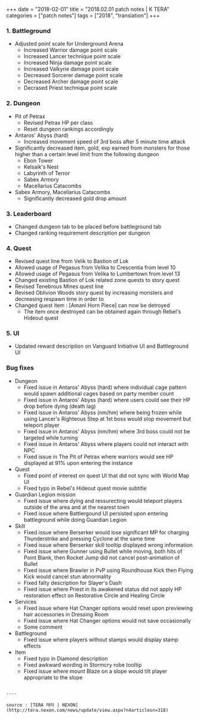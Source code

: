 +++
date = "2018-02-01"
title = "2018.02.01 patch notes | K TERA"
categories = ["patch notes"]
tags = ["2018", "translation"]
+++

### 1. Battleground
- Adjusted point scale for Underground Arena
  - Increased Warrior damage point scale
  - Increased Lancer technique point scale
  - Increased Ninja damage point scale
  - Increased Valkyrie damage point scale
  - Decreased Sorcerer damage point scale
  - Decreased Archer damage point scale
  - Decrased Priest technique point scale

###  2. Dungeon
- Pit of Petrax
  - Revised Petrax HP per class
  - Reset dungeon rankings accordingly
- Antaros' Abyss (hard)
  - Increased movement speed of 3rd boss after 5 minute time attack
- Significantly decreased item, gold, exp earned from monsters for those higher than a certain level limit from the following dungeon
  - Ebon Tower
  - Kelsaik's Nest
  - Labyrinth of Terror
  - Sabex Armory
  - Macellarius Catacombs
- Sabex Armory, Macellarius Catacombs
  - Significantly decreased gold drop amount

###  3. Leaderboard
- Changed dungeon tab to be placed before battleground tab
- Changed ranking requirement description per dungeon

###  4. Quest
- Revised quest line from Velik to Bastion of Lok
- Allowed usage of Pegasus from Velika to Crescentia from level 10
- Allowed usage of Pegasus from Velika to Lumbertown from level 13
- Changed existing Bastion of Lok related zone quests to story quest
- Revised Tenebrous Mines quest line
- Revised Oblivion Woods story quest by increasing monsters and decreasing respawn time in order to 
- Changed quest item : [Amani Horn Piece] can now be detroyed
  - The item once destroyed can be obtained again through Rebel's Hideout quest

###  5. UI
- Updated reward description on Vanguard Initiative UI and Battleground UI

###  Bug fixes
- Dungeon
  - Fixed issue in Antaros' Abyss (hard) where individual cage pattern would spawn additional cages based on party member count
  - Fixed issue in Antaros' Abyss (hard) where users could see their HP drop before dying (death lag)
  - Fixed issue in Antaros' Abyss (nm/hm) where being frozen while using Lancer's Righteous Step at 1st boss would stop movement but teleport player
  - Fixed issue in Antaros' Abyss (nm/hm) where 3rd boss could not be targeted while turning
  - Fixed issue in Antaros' Abyss where players could not interact with NPC
  - Fixed issue in The Pit of Petrax where warriors would see HP displayed at 91% upon entering the instance
- Quest
  - Fixed point of interest on quest UI that did not sync with World Map UI
  - Fixed typo in Rebel's Hideout quest movie subtitle
- Guardian Legion mission
  - Fixed issue where dying and ressurecting would teleport players outside of the area and at the nearest town
  - Fixed issue where Battlergound UI persisted upon entering battleground while doing Guardian Legion
- Skill
  - Fixed issue where Berserker would lose significant MP for charging Thunderstrike and pressing Cyclone at the same time
  - Fixed issue where Berserker skill tooltip displayed wrong information
  - Fixed issue where Gunner using Bullet while moving, both hits of Point Blank, then Rocket Jump did not cancel post-animation of Bullet
  - Fixed issue where Brawler in PvP using Roundhouse Kick then Flying Kick would cancel stun abnormality
  - Fixed falty description for Slayer's Dash
  - Fixed issue where Priest in its awakened status did not apply HP restoration effect on Restorative Circle and Healing Circle
- Services
  - Fixed issue where Hat Changer options would reset upon previewing hair accessories in Dressing Room
  - Fixed issue where Hat Changer options would not save occasionally
  - Some comment
- Battleground
  - Fixed issue where players without stamps would display stamp effects
- Item
  - Fixed typo in Diamond description
  - Fixed awkward wording in Stormcry robe tooltip
  - Fixed issue where mount Blaze on a slope would tilt player appropriate to the slope
```

----

source : [TERA 테라 | NEXON](http://tera.nexon.com/news/update/view.aspx?n4articlesn=318)
